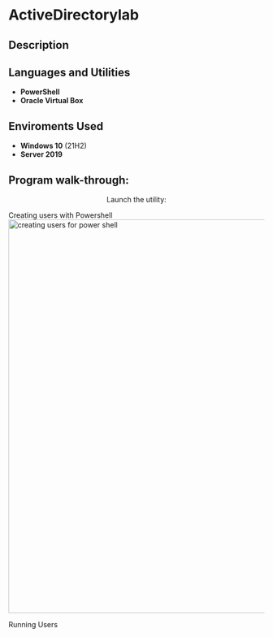 # ActiveDirectorylab

<h2>Description</h2>

<h2>Languages and Utilities</h2>

- <b>PowerShell</b>
- <b>Oracle Virtual Box </b>

<h2>Enviroments Used </h2>

- <b>Windows 10</b> (21H2)
- <b>Server 2019</b>

<h2>Program walk-through:</h2>

<p align="center">
Launch the utility: <br/>

  
Creating users with Powershell <br/>
<img width="775" alt="creating users for power shell" src="https://github.com/AndreCyberT/ActiveDirectorylab/assets/143320920/801047e0-1ae3-426a-9f4c-e6f65c1f14bf">

Running Users <br/>
